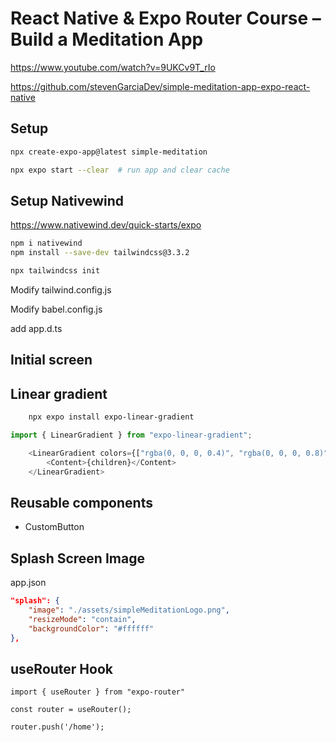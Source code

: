 # React Native & Expo Router Course – Build a Meditation App
https://www.youtube.com/watch?v=9UKCv9T_rIo

https://github.com/stevenGarciaDev/simple-meditation-app-expo-react-native



## Setup
```bash
npx create-expo-app@latest simple-meditation

npx expo start --clear  # run app and clear cache
```    

## Setup Nativewind

https://www.nativewind.dev/quick-starts/expo
```bash
npm i nativewind
npm install --save-dev tailwindcss@3.3.2

npx tailwindcss init
``` 

Modify tailwind.config.js

Modify babel.config.js

add app.d.ts

## Initial screen

## Linear gradient
```bash
    npx expo install expo-linear-gradient
```

```ts
import { LinearGradient } from "expo-linear-gradient";

    <LinearGradient colors={["rgba(0, 0, 0, 0.4)", "rgba(0, 0, 0, 0.8)"]} className="flex-1">
        <Content>{children}</Content>
    </LinearGradient>
```

## Reusable components
- CustomButton


## Splash Screen Image

app.json
```json
"splash": {
    "image": "./assets/simpleMeditationLogo.png",
    "resizeMode": "contain",
    "backgroundColor": "#ffffff"
},    
```

## useRouter Hook
```tsx
import { useRouter } from "expo-router"

const router = useRouter();

router.push('/home');
```

```